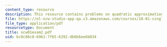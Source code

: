 ```yaml
---
content_type: resource
description: This resource contains problems on quadratic approximation.
file: https://ol-ocw-studio-app-qa.s3.amazonaws.com/courses/18-01-single-variable-calculus-fall-2005/bc0c80c069617f656392db6b6ee6b034_ocw01exam2.pdf
file_type: application/pdf
resourcetype: Document
title: ocw01exam2.pdf
uid: bc0c80c0-6961-7f65-6392-db6b6ee6b034
---
```

